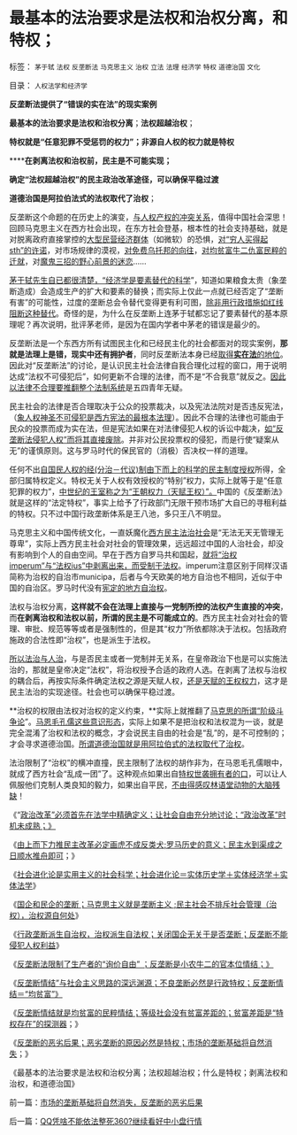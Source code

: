# 最基本的法治要求是法权和治权分离，和特权；

标签： `茅于轼` `法权` `反垄断法` `马克思主义` `治权` `立法` `法理` `经济学` `特权` `道德治国` `文化` 

目录： `人权法学和经济学`

**反垄断法提供了“错误的实在法”的现实案例**

**最基本的法治要求是法权和治权分离**；**法权超越治权**；

**特权就是“任意犯罪不受惩罚的权力”；非源自人权的权力就是特权**

******在剥离法权和治权前，民主是不可能实现；**

**确定“法权超越治权”的民主政治改革途径，可以确保平稳过渡**

**道德治国是阿拉伯法式的法权取代了治权**；

反垄断这个命题的在历史上的演变，[与人权产权的冲突关系](../../../2009/9/16/人权产权宪法Vs财产权《物权法》.md)，值得中国社会深思！回顾马克思主义在西方社会出现，在东方社会登基，根本性的社会支持基础，就是对脱离政府直接掌控的[大型民营经济群体](../../../2010/1/26/民营企业资本是中国的弱势群体.md)（如微软）的恐惧，[对“穷人买得起sth”的许诺](../../../2010/7/7/不要象希特勒先生一样用心良苦.md)，对市场规律的漠视，[对免费乌托邦的向往](../../../2009/6/3/朝鲜是个天堂，衣食住行减肥死都免费.md)，[对均贫富牛二仇富民粹的迁就](../../../2009/10/13/小农意识仇富牛二历史命运.md)，对[魔鬼三招的野心前景的迷恋](../../../2010/3/19/魔鬼三招！中国顶得了几招？.md)……

[茅于轼先生自已都很清楚，“经济学是要素替代的科学](../../../2009/3/31/市场要素之&quot;万能与不能&quot;的意义.md)”，知道如果粮食太贵（象垄断造成）会造成生产的扩大和要素的替换；而实际上仅此一点就已经否定了“垄断有害”的可能性，过度的垄断总会令替代变得更有利可图，[除非用行政措施如红线阻断这种替代](../../../2009/1/17/红线危害中国粮食安全：保耕地不如保土壤.md)。奇怪的是，为什么在反垄断上连茅于轼都忘记了要素替代的基本原理呢？再次说明，批评茅老师，是因为在国内学者中茅老的错误是最少的。

反垄断法是一个东西方所有试图民主化和已经民主化的社会都面对的现实案例，**那就是法理上是错，现实中还有拥护者**，同时反垄断法本身已经[取得**实在法**的地位](../../../2010/8/1/实在法（体）与善恶无关及革命的误区.md)。因此对“反垄断法”的讨论，是认识民主社会法律自我合理化过程的窗口，用于说明达成“法权不可侵犯后”，如何更新不合理的法律，而不是“不合我意”就反之。[因此以法律不合理要推翻整个法制系统](../../../2009/8/19/法制“不公平”不是暴力颠覆法制框架的理由.md)是五四青年无疑。

民主社会的法律是否合理取决于公众的投票裁决，以及宪法法院对是否违反宪法，（[象人权神圣不可侵犯是西方宪法的最根本法理](../../../2010/10/26/冲突“法（ius）”的法律(lex)一律无效.md)）。因此不合理的法律也可能由于民众的投票而成为实在法，但是宪法如果在对法律侵犯人权的诉讼中裁决，[如“反垄断法侵犯人权”而将其直接废除](../../../2010/10/26/冲突“法（ius）”的法律(lex)一律无效.md)。并非对公民投票权的侵犯，而是行使“疑案从无”的谨慎原则。这与罗马时代的保民官的（消极）否决权一样的道理。

任何不出[自国民人权的经(分治－代议)制由下而上的科学的民主制度授权](../../../2010/9/30/人民币升值，美国将“严重伤害中国人民的感情”.md)所得，全部归属特权定义。特权无关于人权有效授权的“特别”权力，实际上就等于是“任意犯罪的权力”，[中世纪的王室称之为“王朝权力（天赋王权）”。](../../../2010/10/27/为什么有民族主义？民族主义本来目的是什么？.md)中国的《反垄断法》就是这样的“法定特权”，事实上给予了行政部门无限干预市场扩大自已的寻租利益的特权。只不过中国行政垄断体系是王八池，多只王八不明显。

马克思主义和中国传统文化，一直妖魔化[西方民主法治社会](http://hi.baidu.com/darthchn/blog/item/5d69703c59ef96c89f3d62f5.html)是“无法无天无管理无尊卑”，实际上西方民主社会对社会的管理效果，远远超过中国的人治社会，却没有影响到个人的自由空间。早在于西方自罗马共和国起，[就将“治权imperum”与“法权ius”中剥离出来，而受制于法权](../../../2010/10/23/民主社会法权大于政权；罗马“法治”仍未民主.md)。imperum注意区别于同样汉语简称为治权的自治市municipa，后者与今天欧美的地方自治也不相同，近似于中国的自治区。罗马时代没有[宪定的地方自治权](../../../2010/3/15/没有自治就无所谓民主.md)。



法权与治权分离，**这样就不会在法理上直接与一党制所控的法权产生直接的冲突**，而**在剥离治权和法权以前，所谓的民主是不可能成立的**。西方民主社会对社会的管理、审批、规范等等或者是强制性的，但是其“权力”所依都除决于法权。包括政府施政的合法性即“治权”，也是派生于法权。

[所以法治与人治](../../../2010/10/23/法治社会成本低；实体利益法.md)，与是否民主或者一党制并无关系，在皇帝政治下也是可以实施法治的，那就是皇帝决定“法权”，将治权授予合适的政府人选。在剥离了法权与治权的耦合后，再按实际条件确定法权之源是天赋人权，[还是天赋的王权权力](../../../2010/5/27/道德史观就是文革政治观.md)，这才是民主法治的实现途径。社会也可以确保平稳过渡。



**治权的权限由法权对治权的定义约束，**实际上就推翻了[马克思的所谓“阶级斗争论](../../../2010/10/14/为什么只有私有制社会才有议会.md)”。[马恩毛孔儒这些意识形态](../../../2010/10/18/意识形态分子需要权威，需要制造权威.md)，实际上如果不是把治权和法权混为一谈，就是完全混淆了治权和法权的概念，才会说民主自由的社会是“乱”的，是不可控制的；才会寻求道德治国。[所谓道德治国就是用阿拉伯式的法权取代了治权](../../../2010/10/24/罗马法是实体法，中国法是阿拉伯法.md)。

法治限制了“治权”的横冲直撞，民主限制了法权的胡作非为，在马恩毛孔儒眼中，就成了西方社会“乱成一团”了。这种观点如果出自[特权世袭拥有者的口](../../../2010/9/17/最根本的腐败：国企父母离退子女顶替.md)，可以让人佩服他们克制人类良知的毅力，如果出自平民，[不由得感叹林语堂动物的大脑残缺](../../../2009/2/2/实例解剖极左的人格认知误区.md)！

《“[政治改革”必须首先在法学中精确定义；让社会自由充分地讨论；“政治改革”时机未成熟；》](http://hi.baidu.com/darthchn/blog/item/7b542e0be41edc1095ca6ba6.html)

《[由上而下力推民主改革必定画虎不成反类犬;罗马历史的意义；民主水到渠成之日顺水推舟即可](../../../2010/11/3/政治改革千万不要冒进，否则会乱！.md)；》

《[社会进化论是实用主义的社会科学；社会进化论＝实体历史学＋实体经济学＋实体法学](../../../2010/11/2/社会进化论是实用科学.md)》

《[国企和民企的垄断；马克思主义就是垄断主义
;民主社会不排斥社会管理（治权），治权源自何处](../../../2010/11/2/马克思主义就是“垄断主义”.md)》

《[行政垄断派生自治权，治权派生自法权；关闭国企无关于是否垄断；反垄断不能侵犯人权利益](../../../2010/11/2/“垄断是否合理”与“是否应干预垄断”.md)》

《[反垄断法限制了生产者的“询价自由”
；反垄断是小农牛二的官本位情结；》](../../../2010/11/3/全世界的反垄断法都侵犯人权.md)

《[反垄断情结”与社会主义思路的深远渊源；不良垄断必然是行政特权；反垄断情结＝“均贫富”》](../../../2010/11/3/“反垄断情结”与社会主义思路的深远渊源.md)

《[反垄断情结就是均贫富的民粹情结；等级社会没有贫富差距的；贫富差距是“特权存在”的探测器](../../../2010/11/4/反垄断情结就是均贫富的民粹情结复贫富差距.md)；》

《[反垄断的恶劣后果；恶劣垄断的原因必然是特权；市场的垄断基础将自然消失](../../../2010/11/3/“反垄断情结”与社会主义思路的深远渊源.md)；》

《最基本的法治要求是法权和治权分离；法权超越治权；什么是特权；剥离法权和治权，和道德治国》

前一篇：[市场的垄断基础将自然消失，反垄断的恶劣后果](../../../2010/11/4/市场的垄断基础将自然消失，反垄断的恶劣后果.md)

后一篇：[QQ凭啥不能依法整死360?继续看好中小盘行情](../../../2010/11/5/QQ凭啥不能依法整死360？继续看好中小盘行情.md)